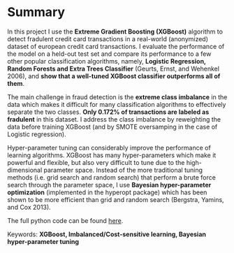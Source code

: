 # Summary

In this project I use the **Extreme Gradient Boosting (XGBoost)** algorithm to detect fradulent credit card transactions in a real-world (anonymized) dataset of european credit card transactions. I evaluate the performance of the model on a held-out test set and compare its performance to a few other popular classification algorithms, namely, **Logistic Regression, Random Forests and Extra Trees Classifier** (Geurts, Ernst, and Wehenkel 2006), and **show that a well-tuned XGBoost classifier outperforms all of them**.

The main challenge in fraud detection is the **extreme class imbalance** in the data which makes it difficult for many classification algorithms to effectively separate the two classes. **Only 0.172% of transactions are labeled as fradulent** in this dataset. I address the class imbalance by reweighting the data before training XGBoost (and by SMOTE oversamping in the case of Logistic regression).

Hyper-parameter tuning can considerably improve the performance of learning algorithms. XGBoost has many hyper-parameters which make it powerful and flexible, but also very difficult to tune due to the high-dimensional parameter space. Instead of the more traditional tuning methods (i.e. grid search and random search) that perform a brute force search through the parameter space, I use **Bayesian hyper-parameter optimization** (implemented in the hyperopt package) which has been shown to be more efficient than grid and random search (Bergstra, Yamins, and Cox 2013).

The full python code can be found [here](https://github.com/MiladShahidi/xgboost-fraud-detection/blob/master/XGBoost_Fraud_Detection.py).

Keywords: **XGBoost, Imbalanced/Cost-sensitive learning, Bayesian hyper-parameter tuning**